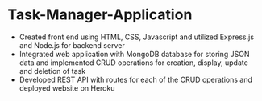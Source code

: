 # Task-Manager-Application

<ul>
<li>Created front end using HTML, CSS, Javascript and utilized Express.js and Node.js for backend server
<li>Integrated web application with MongoDB database for storing JSON data and implemented CRUD operations for creation, display, update and deletion of task
<li>Developed REST API with routes for each of the CRUD operations and deployed website on Heroku

</ul>
